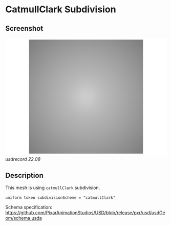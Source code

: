 # CatmullClark Subdivision

## Screenshot

![screenshot](screenshots/subdiv_catmullClark_usdrecord_22.08.png)
_usdrecord 22.08_

## Description

This mesh is using `catmullClark` subdivision.

```usda
uniform token subdivisionScheme = "catmullClark"
```

Schema specification: <https://github.com/PixarAnimationStudios/USD/blob/release/pxr/usd/usdGeom/schema.usda>
